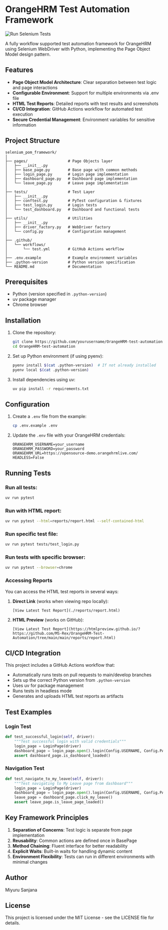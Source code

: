 # OrangeHRM Test Automation Framework

![Run Selenium Tests](https://github.com/MS-Rex/OrangeHRM-Test-Automation/actions/workflows/test.yml/badge.svg)

A fully workflow supported test automation framework for OrangeHRM using Selenium WebDriver with Python, implementing the Page Object Model design pattern.

## Features

- **Page Object Model Architecture**: Clear separation between test logic and page interactions
- **Configurable Environment**: Support for multiple environments via .env file
- **HTML Test Reports**: Detailed reports with test results and screenshots
- **CI/CD Integration**: GitHub Actions workflow for automated test execution
- **Secure Credential Management**: Environment variables for sensitive information

## Project Structure

```
selenium_pom_framework/
│
├── pages/                  # Page Objects layer
│   ├── __init__.py
│   ├── base_page.py        # Base page with common methods
│   ├── login_page.py       # Login page implementation
│   ├── dashboard_page.py   # Dashboard page implementation
│   └── leave_page.py       # Leave page implementation
│
├── tests/                  # Test Layer
│   ├── __init__.py
│   ├── conftest.py         # PyTest configuration & fixtures
│   ├── test_login.py       # Login tests
│   └── test_dashboard.py   # Dashboard and functional tests
│
├── utils/                  # Utilities
│   ├── __init__.py
│   ├── driver_factory.py   # WebDriver factory
│   └── config.py           # Configuration management
│
├── .github/
│   └── workflows/
│       └── test.yml        # GitHub Actions workflow
│
├── .env.example            # Example environment variables
├── .python-version         # Python version specification
└── README.md               # Documentation
```

## Prerequisites

- Python (version specified in `.python-version`)
- uv package manager
- Chrome browser

## Installation

1. Clone the repository:

   ```bash
   git clone https://github.com/yourusername/OrangeHRM-test-automation.git
   cd OrangeHRM-test-automation
   ```

2. Set up Python environment (if using pyenv):

   ```bash
   pyenv install $(cat .python-version)  # If not already installed
   pyenv local $(cat .python-version)
   ```

3. Install dependencies using uv:
   ```bash
   uv pip install -r requirements.txt
   ```

## Configuration

1. Create a `.env` file from the example:

   ```bash
   cp .env.example .env
   ```

2. Update the `.env` file with your OrangeHRM credentials:
   ```
   ORANGEHRM_USERNAME=your_username
   ORANGEHRM_PASSWORD=your_password
   ORANGEHRM_URL=https://opensource-demo.orangehrmlive.com/
   HEADLESS=False
   ```

## Running Tests

### Run all tests:

```bash
uv run pytest
```

### Run with HTML report:

```bash
uv run pytest --html=reports/report.html --self-contained-html
```

### Run specific test file:

```bash
uv run pytest tests/test_login.py
```

### Run tests with specific browser:

```bash
uv run pytest --browser=chrome
```

### Accessing Reports

You can access the HTML test reports in several ways:

1. **Direct Link** (works when viewing repo locally):

   ```
   [View Latest Test Report](./reports/report.html)
   ```

2. **HTML Preview** (works on GitHub):
   ```
   [View Latest Test Report](https://htmlpreview.github.io/?https://github.com/MS-Rex/OrangeHRM-Test-Automation/tree/main/main/reports/report.html)
   ```

## CI/CD Integration

This project includes a GitHub Actions workflow that:

- Automatically runs tests on pull requests to main/develop branches
- Sets up the correct Python version from `.python-version`
- Uses uv for package management
- Runs tests in headless mode
- Generates and uploads HTML test reports as artifacts

## Test Examples

### Login Test

```python
def test_successful_login(self, driver):
    """Test successful login with valid credentials"""
    login_page = LoginPage(driver)
    dashboard_page = login_page.open().login(Config.USERNAME, Config.PASSWORD)
    assert dashboard_page.is_dashboard_loaded()
```

### Navigation Test

```python
def test_navigate_to_my_leave(self, driver):
    """Test navigating to My Leave page from dashboard"""
    login_page = LoginPage(driver)
    dashboard_page = login_page.open().login(Config.USERNAME, Config.PASSWORD)
    leave_page = dashboard_page.click_my_leave()
    assert leave_page.is_leave_page_loaded()
```

## Key Framework Principles

1. **Separation of Concerns**: Test logic is separate from page implementation
2. **Reusability**: Common actions are defined once in BasePage
3. **Method Chaining**: Fluent interface for better readability
4. **Explicit Waits**: Built-in waits for handling dynamic content
5. **Environment Flexibility**: Tests can run in different environments with minimal changes

## Author

Miyuru Sanjana

## License

This project is licensed under the MIT License - see the LICENSE file for details.
